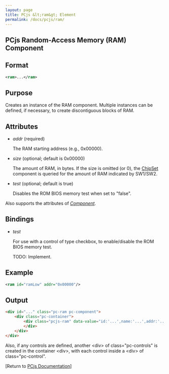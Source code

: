 ```yaml
---
layout: page
title: PCjs &lt;ram&gt; Element
permalink: /docs/pcjs/ram/
---
```


PCjs Random-Access Memory (RAM) Component
---

Format
---
```xml
<ram>...</ram>
```

Purpose
---
Creates an instance of the RAM component. Multiple instances can be defined, if necessary,
to create discontiguous blocks of RAM.

Attributes
---
 * *addr* (required)
 
	 The RAM starting address (e.g., 0x00000).
	 
 * *size* (optional; default is 0x00000)
 
	The amount of RAM, in bytes. If the size is omitted (or 0), the [ChipSet](/docs/pcjs/chipset/) component
	is queried for the amount of RAM indicated by SW1/SW2.
	
 * *test* (optional; default is true)
 
	Disables the ROM BIOS memory test when set to "false".
	
Also supports the attributes of *[Component](/docs/pcjs/component/)*.

Bindings
---
 * *test*
 
	For use with a control of type checkbox, to enable/disable the ROM BIOS memory test.
	
	TODO: Implement.

Example
---
```xml
<ram id="ramLow" addr="0x00000"/>
```

Output
---
```html
<div id="..." class="pc-ram pc-component">
    <div class="pc-container">
        <div class="pcjs-ram" data-value="id:'...',name:'...',addr:'...',size:'...',test:'...'">
        </div>
    </div>
</div>
```

Also, if any controls are defined, another &lt;div&gt; of class="pc-controls" is created in the container &lt;div&gt;,
with each control inside a &lt;div&gt; of class="pc-control".

[Return to [PCjs Documentation](..)]
